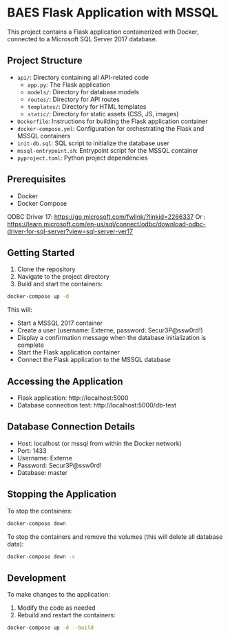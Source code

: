 # BAES Flask Application with MSSQL

This project contains a Flask application containerized with Docker, connected to a Microsoft SQL Server 2017 database.

## Project Structure

- `api/`: Directory containing all API-related code
  - `app.py`: The Flask application
  - `models/`: Directory for database models
  - `routes/`: Directory for API routes
  - `templates/`: Directory for HTML templates
  - `static/`: Directory for static assets (CSS, JS, images)
- `Dockerfile`: Instructions for building the Flask application container
- `docker-compose.yml`: Configuration for orchestrating the Flask and MSSQL containers
- `init-db.sql`: SQL script to initialize the database user
- `mssql-entrypoint.sh`: Entrypoint script for the MSSQL container
- `pyproject.toml`: Python project dependencies

## Prerequisites

- Docker
- Docker Compose

ODBC Driver 17: https://go.microsoft.com/fwlink/?linkid=2266337
Or : https://learn.microsoft.com/en-us/sql/connect/odbc/download-odbc-driver-for-sql-server?view=sql-server-ver17

## Getting Started

1. Clone the repository
2. Navigate to the project directory
3. Build and start the containers:

```bash
docker-compose up -d
```

This will:
- Start a MSSQL 2017 container
- Create a user (username: Externe, password: Secur3P@ssw0rd!)
- Display a confirmation message when the database initialization is complete
- Start the Flask application container
- Connect the Flask application to the MSSQL database

## Accessing the Application

- Flask application: http://localhost:5000
- Database connection test: http://localhost:5000/db-test

## Database Connection Details

- Host: localhost (or mssql from within the Docker network)
- Port: 1433
- Username: Externe
- Password: Secur3P@ssw0rd!
- Database: master

## Stopping the Application

To stop the containers:

```bash
docker-compose down
```

To stop the containers and remove the volumes (this will delete all database data):

```bash
docker-compose down -v
```

## Development

To make changes to the application:

1. Modify the code as needed
2. Rebuild and restart the containers:

```bash
docker-compose up -d --build
```
